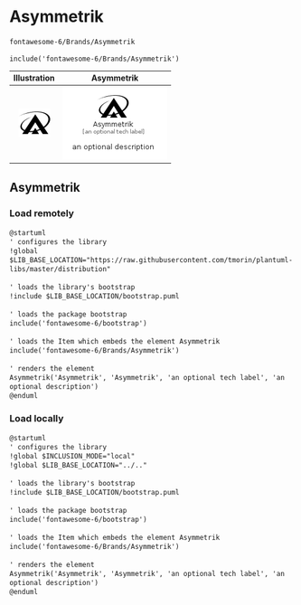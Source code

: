 # Asymmetrik


```text
fontawesome-6/Brands/Asymmetrik
```

```text
include('fontawesome-6/Brands/Asymmetrik')
```



| Illustration | Asymmetrik |
| :---: | :---: |
| ![illustration for Illustration](../../fontawesome-6/Brands/Asymmetrik.png) | ![illustration for Asymmetrik](../../fontawesome-6/Brands/Asymmetrik.Local.png) |




## Asymmetrik

### Load remotely
```plantuml
@startuml
' configures the library
!global $LIB_BASE_LOCATION="https://raw.githubusercontent.com/tmorin/plantuml-libs/master/distribution"

' loads the library's bootstrap
!include $LIB_BASE_LOCATION/bootstrap.puml

' loads the package bootstrap
include('fontawesome-6/bootstrap')

' loads the Item which embeds the element Asymmetrik
include('fontawesome-6/Brands/Asymmetrik')

' renders the element
Asymmetrik('Asymmetrik', 'Asymmetrik', 'an optional tech label', 'an optional description')
@enduml
```

### Load locally
```plantuml
@startuml
' configures the library
!global $INCLUSION_MODE="local"
!global $LIB_BASE_LOCATION="../.."

' loads the library's bootstrap
!include $LIB_BASE_LOCATION/bootstrap.puml

' loads the package bootstrap
include('fontawesome-6/bootstrap')

' loads the Item which embeds the element Asymmetrik
include('fontawesome-6/Brands/Asymmetrik')

' renders the element
Asymmetrik('Asymmetrik', 'Asymmetrik', 'an optional tech label', 'an optional description')
@enduml
```

